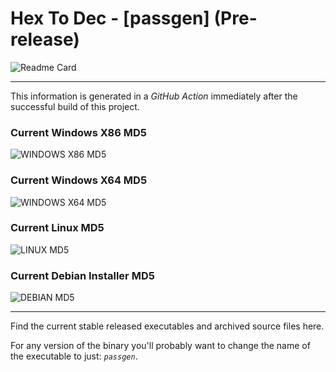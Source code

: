# Hex To Dec - [passgen] (Pre-release)

![Readme Card](https://github-readme-stats.vercel.app/api/pin/?username=Lateralus138&repo=passgen)

---

This information is generated in a *GitHub Action* immediately after the successful build of this project.

### Current Windows X86 MD5

![WINDOWS X86 MD5](https://img.shields.io/endpoint?url=https://raw.githubusercontent.com/Lateralus138/passgen/master/docs/json/passgen_x86_md5.json)

### Current Windows X64 MD5

![WINDOWS X64 MD5](https://img.shields.io/endpoint?url=https://raw.githubusercontent.com/Lateralus138/passgen/master/docs/json/passgen_x64_md5.json)

### Current Linux MD5

![LINUX MD5](https://img.shields.io/endpoint?url=https://raw.githubusercontent.com/Lateralus138/passgen/master/docs/json/passgen_linux_md5.json)

### Current Debian Installer MD5

![DEBIAN MD5](https://img.shields.io/endpoint?url=https://raw.githubusercontent.com/Lateralus138/passgen/master/docs/json/passgen_debian_md5.json)

---

Find the current stable released executables and archived source files here.

For any version of the binary you&#39;ll probably want to change the name of the executable to just&#58; *`passgen`*&#46;
